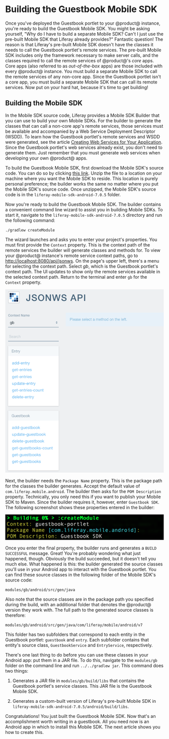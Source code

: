 # Building the Guestbook Mobile SDK [](id=building-the-guestbook-mobile-sdk)

Once you've deployed the Guestbook portlet to your @product@ instance, you're 
ready to build the Guestbook Mobile SDK. You might be asking yourself, "Why do I 
have to build a separate Mobile SDK? Can't I just use the pre-built Mobile SDK 
that Liferay already provides?" Fantastic question! The reason is that Liferay's 
pre-built Mobile SDK doesn't have the classes it needs to call the Guestbook 
portlet's remote services. The pre-built Mobile SDK includes only the framework 
necessary to make server calls, and the classes required to call the remote 
services of @product@'s *core* apps. Core apps (also referred to as 
*out-of-the-box* apps) are those included with every @product@ instance. You 
must build a separate Mobile SDK to call the remote services of any non-core 
app. Since the Guestbook portlet isn't a core app, you must build a separate 
Mobile SDK that can call its remote services. Now put on your hard hat, because 
it's time to get building! 

## Building the Mobile SDK [](id=building-the-mobile-sdk)

In the Mobile SDK source code, Liferay provides a Mobile SDK Builder that you 
can use to build your own Mobile SDKs. For the builder to generate the classes 
that can call a non-core app's remote services, those services must be available 
and accompanied by a Web Service Deployment Descriptor (WSDD). To learn how the 
Guestbook portlet's remote services and WSDD were generated, see the article 
[Creating Web Services for Your Application](/develop/tutorials/-/knowledge_base/6-2/creating-web-services-for-your-application). 
Since the Guestbook portlet's web services already exist, you don't need to 
generate them. Just remember that you must generate web services when developing 
your own @product@ apps. 

To build the Guestbook Mobile SDK, first download the Mobile SDK's source code. 
You can do so by clicking 
[this link](https://github.com/liferay/liferay-mobile-sdk/archive/android-7.0.5.zip). 
Unzip the file to a location on your machine where you want the Mobile SDK to 
reside. This location is purely personal preference; the builder works the same 
no matter where you put the Mobile SDK's source code. Once unzipped, the Mobile 
SDK's source code is in the `liferay-mobile-sdk-android-7.0.5` folder. 

Now you're ready to build the Guestbook Mobile SDK. The builder contains a 
convenient command line wizard to assist you in building Mobile SDKs. To start 
it, navigate to the `liferay-mobile-sdk-android-7.0.5` directory and run the 
following command: 

    ./gradlew createModule

The wizard launches and asks you to enter your project's properties. You must 
first provide the `Context` property. This is the context path of the remote 
services the builder will generate classes and methods for. To view your 
@product@ instance's remote service context paths, go to 
[http://localhost:8080/api/jsonws](http://localhost:8080/api/jsonws). 
On the page's upper left, there's a menu for selecting the context path. Select 
*gb*, which is the Guestbook portlet's context path. The UI updates to show only 
the remote services available in the selected context path. Return to the 
terminal and enter `gb` for the `Context` property. 

![Figure 1: The Guestbook Portlet's context path (gb) on the server.](../../../images/remote-services-context.png)

Next, the builder needs the `Package Name` property. This is the package path 
for the classes the builder generates. Accept the default value of 
`com.liferay.mobile.android`. The builder then asks for the `POM Description` 
property. Technically, you only need this if you want to publish your Mobile SDK 
to Maven. Since the builder requires it, however, enter `Guestbook SDK`. The 
following screenshot shows these properties entered in the builder: 

![Figure 2: To build your Mobile SDK, you must enter values for the `Context`, `Package Name`, and `POM Description` properties. The blue values in square brackets are defaults.](../../../images/mobile-sdk-build-wizard.png)

Once you enter the final property, the builder runs and generates a 
`BUILD SUCCESSFUL` message. Great! You're probably wondering what just happened, 
though. Obviously the build succeeded, but it doesn't tell you much else. What 
happened is this: the builder generated the source classes you'll use in your 
Android app to interact with the Guestbook portlet. You can find these source 
classes in the following folder of the Mobile SDK's source code: 

    modules/gb/android/src/gen/java

Also note that the source classes are in the package path you specified during 
the build, with an additional folder that denotes the @product@ version they 
work with. The full path to the generated source classes is therefore: 

    modules/gb/android/src/gen/java/com/liferay/mobile/android/v7

This folder has two subfolders that correspond to each entity in the Guestbook 
portlet: `guestbook` and `entry`. Each subfolder contains that entity's source 
class, `GuestbookService` and `EntryService`, respectively. 

There's one last thing to do before you can use these classes in your Android 
app: put them in a JAR file. To do this, navigate to the `modules/gb` folder on 
the command line and run `../../gradlew jar`. This command does two things: 

1.  Generates a JAR file in `modules/gb/build/libs` that contains the Guestbook 
    portlet's service classes. This JAR file is the Guestbook Mobile SDK. 

2.  Generates a custom-built version of Liferay's pre-built Mobile SDK in 
    `liferay-mobile-sdk-android-7.0.5/android/build/libs`. 

Congratulations! You just built the Guestbook Mobile SDK. Now that's an 
accomplishment worth writing in a guestbook. All you need now is an Android app 
in which to install this Mobile SDK. The next article shows you how to create 
this. 
